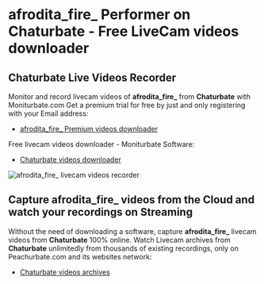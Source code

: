 # afrodita_fire_ Performer on Chaturbate - Free LiveCam videos downloader

## Chaturbate Live Videos Recorder

Monitor and record livecam videos of **afrodita_fire_** from **Chaturbate** with Moniturbate.com
Get a premium trial for free by just and only registering with your Email address:
* [afrodita_fire_ Premium videos downloader](https://moniturbate.com/request-demo-licence-key.html)

Free livecam videos downloader - Moniturbate Software:
* [Chaturbate videos downloader](https://moniturbate.com/moniturbate-download-software.html)

![afrodita_fire_ livecam videos recorder](https://peachurnet.com/templates/moniturbate-software.png)


## Capture afrodita_fire_ videos from the Cloud and watch your recordings on Streaming

Without the need of downloading a software, capture **afrodita_fire_** livecam videos from **Chaturbate** 100% online.
Watch Livecam archives from **Chaturbate** unlimitedly from thousands of existing recordings, only on Peachurbate.com and its websites network:
* [Chaturbate videos archives](https://peachurnet.com/)